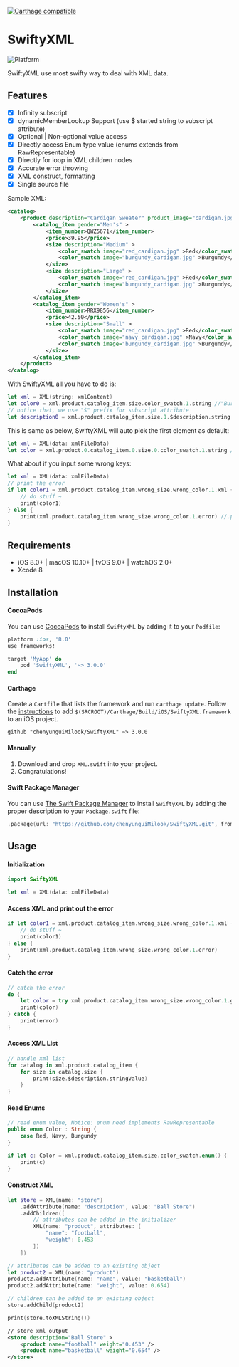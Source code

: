 [![Carthage compatible](https://img.shields.io/badge/Carthage-compatible-4BC51D.svg?style=flat)](https://github.com/Carthage/Carthage)

# SwiftyXML

 ![Platform](https://img.shields.io/badge/platforms-iOS%208.0+%20%7C%20macOS%2010.10+%20%7C%20tvOS%209.0+%20%7C%20watchOS%202.0+-333333.svg)

SwiftyXML use most swifty way to deal with XML data.

## Features

- [x] Infinity subscript
- [x] dynamicMemberLookup Support (use $ started string to subscript attribute)
- [x] Optional | Non-optional value access
- [x] Directly access Enum type value (enums extends from RawRepresentable)
- [x] Directly for loop in XML children nodes
- [x] Accurate error throwing
- [x] XML construct, formatting
- [x] Single source file

Sample XML: 

```xml
<catalog>
	<product description="Cardigan Sweater" product_image="cardigan.jpg" >
		<catalog_item gender="Men's" >
			<item_number>QWZ5671</item_number>
			<price>39.95</price>
			<size description="Medium" >
				<color_swatch image="red_cardigan.jpg" >Red</color_swatch>
				<color_swatch image="burgundy_cardigan.jpg" >Burgundy</color_swatch>
			</size>
			<size description="Large" >
				<color_swatch image="red_cardigan.jpg" >Red</color_swatch>
				<color_swatch image="burgundy_cardigan.jpg" >Burgundy</color_swatch>
			</size>
		</catalog_item>
		<catalog_item gender="Women's" >
			<item_number>RRX9856</item_number>
			<price>42.50</price>
			<size description="Small" >
				<color_swatch image="red_cardigan.jpg" >Red</color_swatch>
				<color_swatch image="navy_cardigan.jpg" >Navy</color_swatch>
				<color_swatch image="burgundy_cardigan.jpg" >Burgundy</color_swatch>
			</size>
		</catalog_item>
	</product>
</catalog>
```

With SwiftyXML all you have to do is:

```swift
let xml = XML(string: xmlContent)
let color0 = xml.product.catalog_item.size.color_swatch.1.string //"Burgundy"
// notice that, we use "$" prefix for subscript attribute
let description0 = xml.product.catalog_item.size.1.$description.string //"Large"
```

This is same as below, SwiftyXML will auto pick the first element as default: 

```swift
let xml = XML(data: xmlFileData)
let color = xml.product.0.catalog_item.0.size.0.color_swatch.1.string //return "Burgundy"
```

What about if you input some wrong keys:

```swift
let xml = XML(data: xmlFileData)
// print the error
if let color1 = xml.product.catalog_item.wrong_size.wrong_color.1.xml {
    // do stuff ~
    print(color1)
} else {
    print(xml.product.catalog_item.wrong_size.wrong_color.1.error) //.product.0.catalog_item.0: no such children named: "wrong_size"
}
```

## Requirements

- iOS 8.0+ | macOS 10.10+ | tvOS 9.0+ | watchOS 2.0+
- Xcode 8

## Installation

#### CocoaPods
You can use [CocoaPods](http://cocoapods.org/) to install `SwiftyXML` by adding it to your `Podfile`:

```ruby
platform :ios, '8.0'
use_frameworks!

target 'MyApp' do
    pod 'SwiftyXML', '~> 3.0.0'
end
```

#### Carthage
Create a `Cartfile` that lists the framework and run `carthage update`. Follow the [instructions](https://github.com/Carthage/Carthage#if-youre-building-for-ios) to add `$(SRCROOT)/Carthage/Build/iOS/SwiftyXML.framework` to an iOS project.

```
github "chenyunguiMilook/SwiftyXML" ~> 3.0.0
```
#### Manually
1. Download and drop ```XML.swift``` into your project.  
2. Congratulations!  


#### Swift Package Manager
You can use [The Swift Package Manager](https://swift.org/package-manager) to install `SwiftyXML` by adding the proper description to your `Package.swift` file:
```swift
.package(url: "https://github.com/chenyunguiMilook/SwiftyXML.git", from: "3.0.2")
```

## Usage

#### Initialization
```swift
import SwiftyXML
```
```swift
let xml = XML(data: xmlFileData)
```

#### Access XML and print out the error

```swift
if let color1 = xml.product.catalog_item.wrong_size.wrong_color.1.xml {
    // do stuff ~
    print(color1)
} else {
    print(xml.product.catalog_item.wrong_size.wrong_color.1.error)
}
```

#### Catch the error 

```swift
// catch the error
do {
    let color = try xml.product.catalog_item.wrong_size.wrong_color.1.getXML()
    print(color)
} catch {
    print(error)
}
```

#### Access XML List

```swift
// handle xml list
for catalog in xml.product.catalog_item {
    for size in catalog.size {
        print(size.$description.stringValue)
    }
}
```
#### Read Enums

```Swift
// read enum value, Notice: enum need implements RawRepresentable
public enum Color : String {
    case Red, Navy, Burgundy
}

if let c: Color = xml.product.catalog_item.size.color_swatch.enum() {
    print(c)
}
```

#### Construct XML

```swift
let store = XML(name: "store")
    .addAttribute(name: "description", value: "Ball Store")
    .addChildren([
        // attributes can be added in the initializer
        XML(name: "product", attributes: [
            "name": "football",
            "weight": 0.453
        ])
    ])

// attributes can be added to an existing object
let product2 = XML(name: "product")
product2.addAttribute(name: "name", value: "basketball")
product2.addAttribute(name: "weight", value: 0.654)

// children can be added to an existing object
store.addChild(product2)

print(store.toXMLString())
```

```xml
// store xml output
<store description="Ball Store" >
	<product name="football" weight="0.453" />
	<product name="basketball" weight="0.654" />
</store>
```


